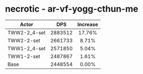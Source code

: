 # necrotic - ar-vf-yogg-cthun-me
| Actor | DPS | Increase |
|---|:---:|:---:|
|TWW2-2_4-set|2883512|17.76%|
|TWW2-2-set|2661733|8.71%|
|TWW1-2_4-set|2571850|5.04%|
|TWW1-2-set|2487867|1.61%|
|Base|2448554|0.00%|
